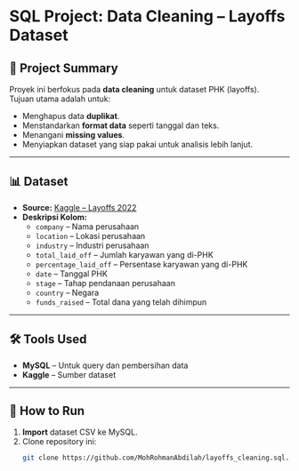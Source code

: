 # SQL Project: Data Cleaning – Layoffs Dataset

## 📌 Project Summary
Proyek ini berfokus pada **data cleaning** untuk dataset PHK (layoffs).  
Tujuan utama adalah untuk:
- Menghapus data **duplikat**.
- Menstandarkan **format data** seperti tanggal dan teks.
- Menangani **missing values**.
- Menyiapkan dataset yang siap pakai untuk analisis lebih lanjut.

---

## 📊 Dataset
- **Source:** [Kaggle – Layoffs 2022](https://www.kaggle.com/datasets/swaptr/layoffs-2022)  
- **Deskripsi Kolom:**
  - `company` – Nama perusahaan
  - `location` – Lokasi perusahaan
  - `industry` – Industri perusahaan
  - `total_laid_off` – Jumlah karyawan yang di-PHK
  - `percentage_laid_off` – Persentase karyawan yang di-PHK
  - `date` – Tanggal PHK
  - `stage` – Tahap pendanaan perusahaan
  - `country` – Negara
  - `funds_raised` – Total dana yang telah dihimpun

---

## 🛠 Tools Used
- **MySQL** – Untuk query dan pembersihan data
- **Kaggle** – Sumber dataset

---

## 🚀 How to Run
1. **Import** dataset CSV ke MySQL.
2. Clone repository ini:
   ```bash
   git clone https://github.com/MohRohmanAbdilah/layoffs_cleaning.sql.git
